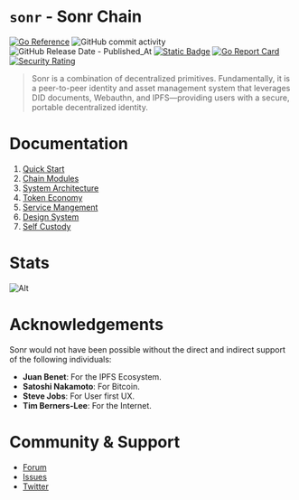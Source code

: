 # `sonr` - Sonr Chain

[![Go Reference](https://pkg.go.dev/badge/github.com/onsonr/sonr.svg)](https://pkg.go.dev/github.com/onsonr/sonr)
![GitHub commit activity](https://img.shields.io/github/commit-activity/w/onsonr/sonr)
![GitHub Release Date - Published_At](https://img.shields.io/github/release-date/onsonr/sonr)
[![Static Badge](https://img.shields.io/badge/homepage-sonr.io-blue?style=flat-square)](https://sonr.io)
[![Go Report Card](https://goreportcard.com/badge/github.com/onsonr/sonr)](https://goreportcard.com/report/github.com/onsonr/sonr)
[![Security Rating](https://sonarcloud.io/api/project_badges/measure?project=sonrhq_sonr&metric=security_rating)](https://sonarcloud.io/summary/new_code?id=sonr-io_sonr)

> Sonr is a combination of decentralized primitives. Fundamentally, it is a peer-to-peer identity and asset management system that leverages DID documents, Webauthn, and IPFS—providing users with a secure, portable decentralized identity.

# Documentation

1. [Quick Start](https://github.com/onsonr/sonr/wiki/1-%E2%80%90-Quick-Start)
2. [Chain Modules](https://github.com/onsonr/sonr/wiki/2-%E2%80%90-Chain-Modules)
3. [System Architecture](https://github.com/onsonr/sonr/wiki/3-%E2%80%90-System-Architecture)
4. [Token Economy](https://github.com/onsonr/sonr/wiki/4-%E2%80%90-Token-Economy)
5. [Service Mangement](https://github.com/onsonr/sonr/wiki/5-%E2%80%90-Service-Management)
6. [Design System](https://github.com/onsonr/sonr/wiki/6-%E2%80%90-Design-System)
7. [Self Custody](https://github.com/onsonr/sonr/wiki/7-%E2%80%90-Self-Custody)

# Stats

![Alt](https://repobeats.axiom.co/api/embed/8d0b17e889942889c5b6e632da09bd597efd84c4.svg "Repobeats analytics image")

# Acknowledgements

Sonr would not have been possible without the direct and indirect support of the following individuals:

- **Juan Benet**: For the IPFS Ecosystem.
- **Satoshi Nakamoto**: For Bitcoin.
- **Steve Jobs**: For User first UX.
- **Tim Berners-Lee**: For the Internet.

# Community & Support

- [Forum](https://github.com/onsonr/sonr/discussions)
- [Issues](https://github.com/onsonr/sonr/issues)
- [Twitter](https://sonr.io/twitter)
